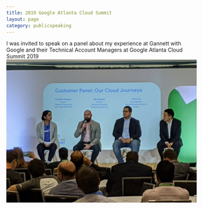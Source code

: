 ```yaml
---
title: 2019 Google Atlanta Cloud Summit
layout: page
category: publicspeaking
---
```


I was invited to speak on a panel about my experience at Gannett with Google and their Technical Account Managers at Google Atlanta Cloud Summit 2019
<img src="/static/4123F43B-C48D-4B2C-A542-EB337114DE84.JPG" width="560">
